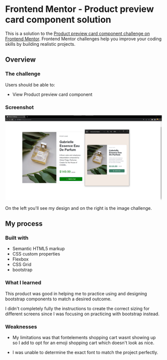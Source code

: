# Frontend Mentor - Product preview card component solution

This is a solution to the [Product preview card component challenge on Frontend Mentor](https://www.frontendmentor.io/challenges/product-preview-card-component-GO7UmttRfa). Frontend Mentor challenges help you improve your coding skills by building realistic projects. 


## Overview

### The challenge

Users should be able to:

- View Product preview card component

### Screenshot

![](./images/Screenshot%202022-12-27%20165323.png)

On the left you'll see my design and on the right is the image challenge. 


## My process

### Built with

- Semantic HTML5 markup
- CSS custom properties
- Flexbox
- CSS Grid
- bootstrap

### What I learned

This product was good in helping me to practice using and designing bootstrap components to match a desired outcome. 

I didn't completely fully the instructions to create the correct sizing for different screens since I was focusing on practicing with bootstrap instead.


### Weaknesses

- My limitations was that fontelements shopping cart wasnt showing up so I add to opt for an emoji shopping cart which doesn't look as nice. 

- I was unable to determine the exact font to match the project perfectly. 




